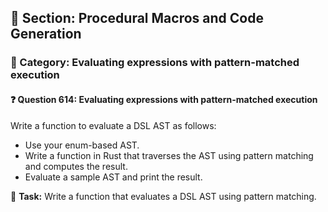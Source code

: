 ## 📘 Section: Procedural Macros and Code Generation  
### 🔹 Category: Evaluating expressions with pattern-matched execution  
#### ❓ Question 614: Evaluating expressions with pattern-matched execution

Write a function to evaluate a DSL AST as follows:

- Use your enum-based AST.
- Write a function in Rust that traverses the AST using pattern matching and computes the result.
- Evaluate a sample AST and print the result.

🔧 **Task:** Write a function that evaluates a DSL AST using pattern matching.

